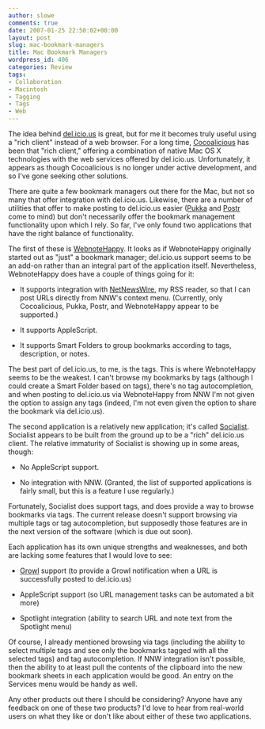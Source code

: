 ```yaml
---
author: slowe
comments: true
date: 2007-01-25 22:50:02+00:00
layout: post
slug: mac-bookmark-managers
title: Mac Bookmark Managers
wordpress_id: 406
categories: Review
tags:
- Collaboration
- Macintosh
- Tagging
- Tags
- Web
---
```


The idea behind [del.icio.us](http://del.icio.us/) is great, but for me it becomes truly useful using a "rich client" instead of a web browser. For a long time, [Cocoalicious](http://www.scifihifi.com/cocoalicious/) has been that "rich client," offering a combination of native Mac OS X technologies with the web services offered by del.icio.us. Unfortunately, it appears as though Cocoalicious is no longer under active development, and so I've gone seeking other solutions.

There are quite a few bookmark managers out there for the Mac, but not so many that offer integration with del.icio.us. Likewise, there are a number of utilities that offer to make posting to del.icio.us easier ([Pukka](http://codesorcery.net/pukka) and [Postr](http://www.fromconcentratesoftware.com/Postr/) come to mind) but don't necessarily offer the bookmark management functionality upon which I rely. So far, I've only found two applications that have the right balance of functionality.

The first of these is [WebnoteHappy](http://www.happyapps.com/). It looks as if WebnoteHappy originally started out as "just" a bookmark manager; del.icio.us support seems to be an add-on rather than an integral part of the application itself. Nevertheless, WebnoteHappy does have a couple of things going for it:

* It supports integration with [NetNewsWire](http://www.newsgator.com/NGOLProduct.aspx?ProdID=NetNewsWire), my RSS reader, so that I can post URLs directly from NNW's context menu. (Currently, only Cocoalicious, Pukka, Postr, and WebnoteHappy appear to be supported.)

* It supports AppleScript.

* It supports Smart Folders to group bookmarks according to tags, description, or notes.

The best part of del.icio.us, to me, is the tags. This is where WebnoteHappy seems to be the weakest. I can't browse my bookmarks by tags (although I could create a Smart Folder based on tags), there's no tag autocompletion, and when posting to del.icio.us via WebnoteHappy from NNW I'm not given the option to assign any tags (indeed, I'm not even given the option to share the bookmark via del.icio.us).

The second application is a relatively new application; it's called [Socialist](http://www.getsocialist.com/). Socialist appears to be built from the ground up to be a "rich" del.icio.us client. The relative immaturity of Socialist is showing up in some areas, though:

* No AppleScript support.

* No integration with NNW. (Granted, the list of supported applications is fairly small, but this is a feature I use regularly.)

Fortunately, Socialist does support tags, and does provide a way to browse bookmarks via tags. The current release doesn't support browsing via multiple tags or tag autocompletion, but supposedly those features are in the next version of the software (which is due out soon).

Each application has its own unique strengths and weaknesses, and both are lacking some features that I would love to see:

* [Growl](http://growl.info/) support (to provide a Growl notification when a URL is successfully posted to del.icio.us)

* AppleScript support (so URL management tasks can be automated a bit more)

* Spotlight integration (ability to search URL and note text from the Spotlight menu)

Of course, I already mentioned browsing via tags (including the ability to select multiple tags and see only the bookmarks tagged with all the selected tags) and tag autocompletion. If NNW integration isn't possible, then the ability to at least pull the contents of the clipboard into the new bookmark sheets in each application would be good. An entry on the Services menu would be handy as well.

Any other products out there I should be considering? Anyone have any feedback on one of these two products? I'd love to hear from real-world users on what they like or don't like about either of these two applications.
